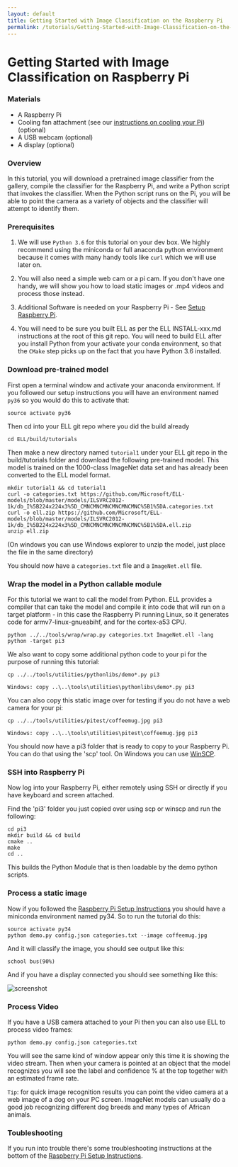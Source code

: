```yaml
---
layout: default
title: Getting Started with Image Classification on the Raspberry Pi
permalink: /tutorials/Getting-Started-with-Image-Classification-on-the-Raspberry-Pi/
---
```

# Getting Started with Image Classification on Raspberry Pi

### Materials

* A Raspberry Pi
* Cooling fan attachment (see our [instructions on cooling your Pi](/ELL/gallery/Raspberry-Pi-3-Fan-Mount)) (optional)
* A USB webcam (optional)
* A display (optional)

### Overview

In this tutorial, you will download a pretrained image classifier from the gallery, compile the classifier for the Raspberry Pi, and write a Python script that invokes the classifier. When the Python script runs on the Pi, you will be able to point the camera as a variety of objects and the classifier will attempt to identify them.

### Prerequisites

1. We will use `Python 3.6` for this tutorial on your dev box.
We highly recommend using the miniconda or full anaconda python environment because it comes with many
handy tools like `curl` which we will use later on.

2. You will also need a simple web cam or a pi cam.  If you don't have one handy, we will show you how to load
static images or .mp4 videos and process those instead.

3. Additional Software is needed on your Raspberry Pi - See [Setup Raspberry Pi](/ELL/tutorials/Raspberry-pi-setup). 

4. You will need to be sure you built ELL as per the ELL INSTALL-xxx.md instructions at the root of this git repo.  You will need to build ELL after you install Python from your activate your conda environment, so that the `CMake` step picks up on the fact that you have Python 3.6 installed.

### Download pre-trained model

First open a terminal window and activate your anaconda environment.  If you followed our setup instructions you will have
an environment named `py36` so you would do this to activate that:
```
source activate py36
```
Then cd into your ELL git repo where you did the build already
```
cd ELL/build/tutorials
```
Then make a new directory named `tutorial1` under your ELL git repo in the build/tutorials folder and download the following pre-trained model.  This model is trained on the 1000-class ImageNet data set and has already been converted to the ELL model format.  
```
mkdir tutorial1 && cd tutorial1
curl -o categories.txt https://github.com/Microsoft/ELL-models/blob/master/models/ILSVRC2012-1k/db_I%5B224x224x3%5D_CMNCMNCMNCMNCMNCMNC%5B1%5DA.categories.txt
curl -o ell.zip https://github.com/Microsoft/ELL-models/blob/master/models/ILSVRC2012-1k/db_I%5B224x224x3%5D_CMNCMNCMNCMNCMNCMNC%5B1%5DA.ell.zip
unzip ell.zip 
```

(On windows you can use Windows explorer to unzip the model, just place the file in the same directory)

You should now have a `categories.txt` file and a `ImageNet.ell` file.

### Wrap the model in a Python callable module

For this tutorial we want to call the model from Python.  ELL provides a compiler that can take the model and compile it into code that will run on a target platform - in this case the Raspberry Pi running Linux, so it generates code for armv7-linux-gnueabihf, and for the cortex-a53 CPU.

````
python ../../tools/wrap/wrap.py categories.txt ImageNet.ell -lang python -target pi3    
````

We also want to copy some additional python code to your pi for the purpose of running this tutorial:

````
cp ../../tools/utilities/pythonlibs/demo*.py pi3

Windows: copy ..\..\tools\utilities\pythonlibs\demo*.py pi3
````
You can also copy this static image over for testing if you do not have a web camera for your pi:

````
cp ../../tools/utilities/pitest/coffeemug.jpg pi3

Windows: copy ..\..\tools\utilities\pitest\coffeemug.jpg pi3
````

You should now have a pi3 folder that is ready to copy to your Raspberry Pi.  You can do that using the 'scp' tool.  On Windows you can use [WinSCP](https://winscp.net/eng/index.php).

### SSH into Raspberry Pi

Now log into your Raspberry Pi, either remotely using SSH or directly if you have keyboard and screen attached.

Find the 'pi3' folder you just copied over using scp or winscp and run the following:

````
cd pi3
mkdir build && cd build
cmake ..
make
cd ..
````

This builds the Python Module that is then loadable by the demo python scripts.

### Process a static image 

Now if you followed the [Raspberry Pi Setup Instructions](/ELL/tutorials/Raspberry-pi-setup) you should have a miniconda
environment named py34.  So to run the tutorial do this:

````
source activate py34
python demo.py config.json categories.txt --image coffeemug.jpg
````
And it will classify the image, you should see output like this:
````
school bus(90%)
````

And if you have a display connected you should see something like this:

![screenshot](/ELL/tutorials/Getting-Started-with-Image-Classification-on-the-Raspberry-Pi/Screenshot.png)

### Process Video

If you have a USB camera attached to your Pi then you can also use ELL to process video frames:

````
python demo.py config.json categories.txt
````

You will see the same kind of window appear only this time it is showing the video stream.
Then when your camera is pointed at an object that the model recognizes you will see the label and 
confidence % at the top together with an estimated frame rate.

`Tip`: for quick image recognition results you can point the video camera at a web image of a dog 
on your PC screen.  ImageNet models can usually do a good job recognizing  different dog breeds and 
many types of African animals.

### Toubleshooting

If you run into trouble there's some troubleshooting instructions at the bottom of the 
[Raspberry Pi Setup Instructions](/ELL/tutorials/Raspberry-pi-setup).